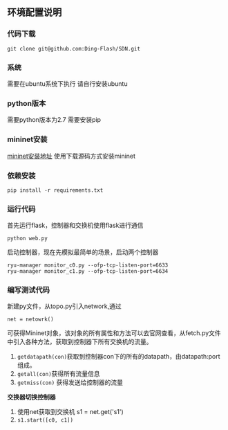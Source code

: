 ## 环境配置说明

### 代码下载
```
git clone git@github.com:Ding-Flash/SDN.git
```

### 系统 
需要在ubuntu系统下执行 请自行安装ubuntu

### python版本
需要python版本为2.7 需要安装pip

### mininet安装
[mininet安装地址](http://mininet.org/download/#option-2-native-installation-from-source)
使用下载源码方式安装mininet

### 依赖安装

```
pip install -r requirements.txt
```

### 运行代码
首先运行flask，控制器和交换机使用flask进行通信
```
python web.py
```
启动控制器，现在先模拟最简单的场景，启动两个控制器
```
ryu-manager monitor_c0.py --ofp-tcp-listen-port=6633
ryu-manager monitor_c1.py --ofp-tcp-listen-port=6634
```

### 编写测试代码
新建py文件，从topo.py引入network,通过
```
net = netowrk()
```
可获得Mininet对象，该对象的所有属性和方法可以去官网查看，从fetch.py文件中引入各种方法，获取到控制器下所有交换机的流量。
1. `getdatapath(con)`获取到控制器con下的所有的datapath，由datapath:port组成。
2. `getall(con)`获得所有流量信息
3. `getmiss(con)` 获得发送给控制器的流量

**交换器切换控制器**
1. 使用net获取到交换机 s1 = net.get('s1')
2. `s1.start([c0, c1])`


